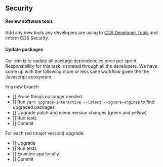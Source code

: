 ## Security

#### Review software tools

Add any new tools any developers are using to
[CDS Developer Tools](https://docs.google.com/spreadsheets/d/1aKEk8P6qxNqc-DEgFtvHxkWORumEg00icqWjSZPTmlw)
and inform CDS Security.

#### Update packages

Our aim is to update all package dependencies once per sprint. Responsibility for this task is rotated through all the developers. We have come up with the following more or less sane workflow given the the Javascript ecosystem:

In a new branch

- [] Prune things no longer needed
- [] Run `yarn upgrade-interactive --latest --ignore-engines` to find upgraded packages
- [] Upgrade patch and minor version changes (green and yellow)
- [] Run tests
- [] Commit

For each red (major version) upgrade:

- [] Upgrade
- [] Run tests
- [] Examine app locally
- [] Commit
